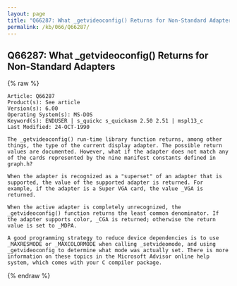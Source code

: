 ```yaml
---
layout: page
title: "Q66287: What _getvideoconfig() Returns for Non-Standard Adapters"
permalink: /kb/066/Q66287/
---
```


## Q66287: What _getvideoconfig() Returns for Non-Standard Adapters

{% raw %}

	Article: Q66287
	Product(s): See article
	Version(s): 6.00
	Operating System(s): MS-DOS
	Keyword(s): ENDUSER | s_quickc s_quickasm 2.50 2.51 | mspl13_c
	Last Modified: 24-OCT-1990
	
	The _getvideoconfig() run-time library function returns, among other
	things, the type of the current display adapter. The possible return
	values are documented. However, what if the adapter does not match any
	of the cards represented by the nine manifest constants defined in
	graph.h?
	
	When the adapter is recognized as a "superset" of an adapter that is
	supported, the value of the supported adapter is returned. For
	example, if the adapter is a Super VGA card, the value _VGA is
	returned.
	
	When the active adapter is completely unrecognized, the
	_getvideoconfig() function returns the least common denominator. If
	the adapter supports color, _CGA is returned; otherwise the return
	value is set to _MDPA.
	
	A good programming strategy to reduce device dependencies is to use
	_MAXRESMODE or _MAXCOLORMODE when calling _setvideomode, and using
	_getvideoconfig to determine what mode was actually set. There is more
	information on these topics in the Microsoft Advisor online help
	system, which comes with your C compiler package.

{% endraw %}
